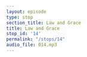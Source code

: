 ```yaml
---
layout: episode
type: stop
section_title: Law and Grace
title: Law and Grace
stop_id: '14'
permalink: "/stops/14"
audio_file: 014.mp3
---
```


